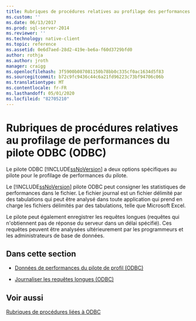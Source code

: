 ```yaml
---
title: Rubriques de procédures relatives au profilage des performances du pilote ODBC (ODBC) | Microsoft Docs
ms.custom: ''
ms.date: 06/13/2017
ms.prod: sql-server-2014
ms.reviewer: ''
ms.technology: native-client
ms.topic: reference
ms.assetid: 0e6d7aed-28d2-419e-be6a-f60d3729bfd0
author: rothja
ms.author: jroth
manager: craigg
ms.openlocfilehash: 3f5900b087081150b78bb0c335cf0ac1634d5f83
ms.sourcegitcommit: b72c9fc9436c44c6a21fd96223c73bf94706c06b
ms.translationtype: MT
ms.contentlocale: fr-FR
ms.lasthandoff: 05/01/2020
ms.locfileid: "82705210"
---
```

# <a name="profiling-odbc-driver-performance-how-to-topics-odbc"></a>Rubriques de procédures relatives au profilage de performances du pilote ODBC (ODBC)
  Le pilote ODBC [!INCLUDE[ssNoVersion](../../includes/ssnoversion-md.md)] a deux options spécifiques au pilote pour le profilage de performances du pilote.  
  
 Le [!INCLUDE[ssNoVersion](../../includes/ssnoversion-md.md)] pilote ODBC peut consigner les statistiques de performances dans le fichier. Le fichier journal est un fichier délimité par des tabulations qui peut être analysé dans toute application qui prend en charge les fichiers délimités par des tabulations, telle que Microsoft Excel.  
  
 Le pilote peut également enregistrer les requêtes longues (requêtes qui n'obtiennent pas de réponse du serveur dans un délai spécifié). Ces requêtes peuvent être analysées ultérieurement par les programmeurs et les administrateurs de base de données.  
  
## <a name="in-this-section"></a>Dans cette section  
  
-   [Données de performances du pilote de profil &#40;ODBC&#41;](profiling-odbc-driver-performance-data.md)  
  
-   [Journaliser les requêtes longues &#40;ODBC&#41;](profiling-odbc-driver-performance-data-log-long-running-queries.md)  
  
## <a name="see-also"></a>Voir aussi  
 [Rubriques de procédures liées à ODBC](odbc-how-to-topics.md)  
  
  
